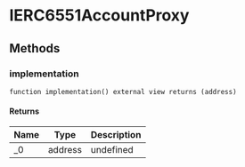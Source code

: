 # IERC6551AccountProxy









## Methods

### implementation

```solidity
function implementation() external view returns (address)
```






#### Returns

| Name | Type | Description |
|---|---|---|
| _0 | address | undefined |




